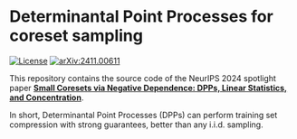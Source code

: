 # Determinantal Point Processes for coreset sampling

[![License](https://img.shields.io/badge/license-MIT-blue.svg)](LICENSE)
[![arXiv:2411.00611](https://img.shields.io/badge/stat.ML-arXiv:2411.00611-b31b1b.svg)](https://arxiv.org/abs/2411.00611)

This repository contains the source code of the NeurIPS 2024 spotlight paper [**Small Coresets via Negative Dependence: DPPs, Linear Statistics, and Concentration**](https://neurips.cc/virtual/2024/poster/93945).

In short, Determinantal Point Processes (DPPs) can perform training set compression with strong guarantees, better than any i.i.d. sampling.

